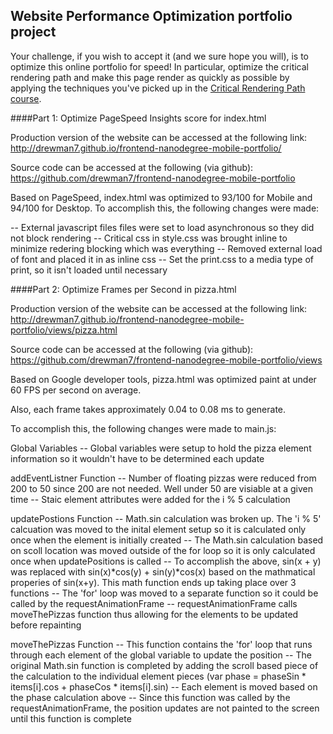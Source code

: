 ## Website Performance Optimization portfolio project

Your challenge, if you wish to accept it (and we sure hope you will), is to optimize this online portfolio for speed! In particular, optimize the critical rendering path and make this page render as quickly as possible by applying the techniques you've picked up in the [Critical Rendering Path course](https://www.udacity.com/course/ud884).


####Part 1: Optimize PageSpeed Insights score for index.html

Production version of the website can be accessed at the following link:
http://drewman7.github.io/frontend-nanodegree-mobile-portfolio/

Source code can be accessed at the following (via github):
https://github.com/drewman7/frontend-nanodegree-mobile-portfolio

Based on PageSpeed, index.html was optimized to 93/100 for Mobile and 94/100 for Desktop.  To accomplish this, the following changes were made:

-- External javascript files files were set to load asynchronous so they did not block rendering
-- Critical css in style.css was brought inline to minimize redering blocking which was everything
-- Removed external load of font and placed it in as inline css
-- Set the print.css to a media type of print, so it isn't loaded until necessary 



####Part 2: Optimize Frames per Second in pizza.html

Production version of the website can be accessed at the following link:
http://drewman7.github.io/frontend-nanodegree-mobile-portfolio/views/pizza.html

Source code can be accessed at the following (via github):
https://github.com/drewman7/frontend-nanodegree-mobile-portfolio/views

Based on Google developer tools, pizza.html was optimized paint at under 60 FPS per second on average.  

Also, each frame takes approximately 0.04 to 0.08 ms to generate.

To accomplish this, the following changes were made to main.js:

Global Variables
-- Global variables were setup to hold the pizza element information so it wouldn't have to be determined each update

addEventListner Function
-- Number of floating pizzas were reduced from 200 to 50 since 200 are not needed.  Well under 50 are visiable at a given time
-- Staic element attributes were added for the i % 5 calculation

updatePostions Function
-- Math.sin calculation was broken up.  The 'i % 5' calcuation was moved to the inital element setup so it is calculated only once when the element is initially created
-- The Math.sin calculation based on scoll location was moved outside of the for loop so it is only calculated once when updatePositions is called
-- To accomplish the above, sin(x + y) was replaced with sin(x)*cos(y) + sin(y)*cos(x) based on the mathmatical properies of sin(x+y).  This math function ends up taking place over 3 functions
-- The 'for' loop was moved to a separate function so it could be called by the requestAnimationFrame
-- requestAnimationFrame calls moveThePizzas function thus allowing for the elements to be updated before repainting

moveThePizzas Function
-- This function contains the 'for' loop that runs through each element of the global variable to update the position
-- The original Math.sin function is completed by adding the scroll based piece of the calculation to the individual element pieces (var phase = phaseSin * items[i].cos + phaseCos * items[i].sin)
-- Each element is moved based on the phase calculation above
-- Since this function was called by the requestAnimationFrame, the position updates are not painted to the screen until this function is complete
